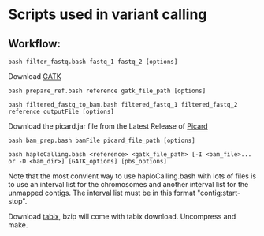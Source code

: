 # Scripts used in variant calling
## Workflow:
```
bash filter_fastq.bash fastq_1 fastq_2 [options]
```
Download [GATK](https://software.broadinstitute.org/gatk/download/)
```
bash prepare_ref.bash reference gatk_file_path [options]

bash filtered_fastq_to_bam.bash filtered_fastq_1 filtered_fastq_2 reference outputFile [options]
```
Download the picard.jar file from the Latest Release of [Picard](https://broadinstitute.github.io/picard/)
```
bash bam_prep.bash bamFile picard_file_path [options]

bash haploCalling.bash <reference> <gatk_file_path> [-I <bam_file>... or -D <bam_dir>] [GATK_options] [pbs_options]
```
Note that the most convient way to use haploCalling.bash with lots of files is to use an interval list for the chromosomes and another interval list for the unmapped contigs. The interval list must be in this format "contig:start-stop".

Download [tabix](https://sourceforge.net/projects/samtools/files/tabix/), bzip will come with tabix download. Uncompress and make.
